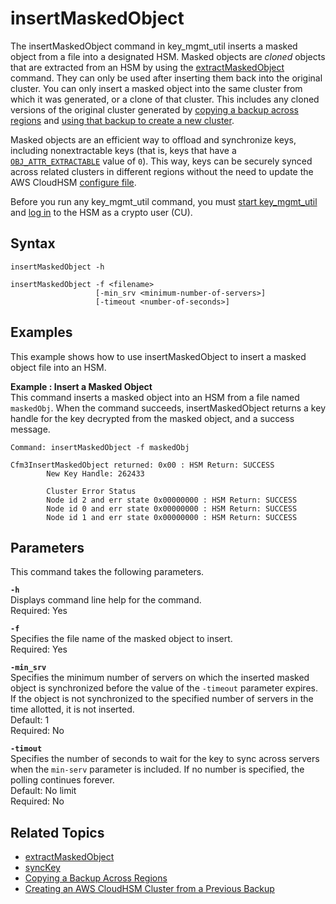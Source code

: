 # insertMaskedObject<a name="key_mgmt_util-insertMaskedObject"></a>

The insertMaskedObject command in key\_mgmt\_util inserts a masked object from a file into a designated HSM\. Masked objects are *cloned* objects that are extracted from an HSM by using the [extractMaskedObject](key_mgmt_util-extractMaskedObject.md) command\. They can only be used after inserting them back into the original cluster\. You can only insert a masked object into the same cluster from which it was generated, or a clone of that cluster\. This includes any cloned versions of the original cluster generated by [copying a backup across regions](copy-backup-to-region.md) and [using that backup to create a new cluster](create-cluster-from-backup.md)\.

Masked objects are an efficient way to offload and synchronize keys, including nonextractable keys \(that is, keys that have a [`OBJ_ATTR_EXTRACTABLE`](key-attribute-table.md) value of `0`\)\. This way, keys can be securely synced across related clusters in different regions without the need to update the AWS CloudHSM [configure file](configure-tool.md)\.

Before you run any key\_mgmt\_util command, you must [start key\_mgmt\_util](key_mgmt_util-getting-started.md#key_mgmt_util-start) and [log in](key_mgmt_util-getting-started.md#key_mgmt_util-log-in) to the HSM as a crypto user \(CU\)\.

## Syntax<a name="insertMaskedObject-syntax"></a>

```
insertMaskedObject -h

insertMaskedObject -f <filename>
                   [-min_srv <minimum-number-of-servers>]
                   [-timeout <number-of-seconds>]
```

## Examples<a name="insertMaskedObject-examples"></a>

This example shows how to use insertMaskedObject to insert a masked object file into an HSM\.

**Example : Insert a Masked Object**  
This command inserts a masked object into an HSM from a file named `maskedObj`\. When the command succeeds, insertMaskedObject returns a key handle for the key decrypted from the masked object, and a success message\.  

```
Command: insertMaskedObject -f maskedObj

Cfm3InsertMaskedObject returned: 0x00 : HSM Return: SUCCESS
        New Key Handle: 262433

        Cluster Error Status
        Node id 2 and err state 0x00000000 : HSM Return: SUCCESS
        Node id 0 and err state 0x00000000 : HSM Return: SUCCESS
        Node id 1 and err state 0x00000000 : HSM Return: SUCCESS
```

## Parameters<a name="insertMaskedObject-parameters"></a>

This command takes the following parameters\.

**`-h`**  
Displays command line help for the command\.  
Required: Yes

**`-f`**  
Specifies the file name of the masked object to insert\.  
Required: Yes

**`-min_srv`**  
Specifies the minimum number of servers on which the inserted masked object is synchronized before the value of the `-timeout` parameter expires\. If the object is not synchronized to the specified number of servers in the time allotted, it is not inserted\.  
Default: 1  
Required: No

**`-timout`**  
Specifies the number of seconds to wait for the key to sync across servers when the `min-serv` parameter is included\. If no number is specified, the polling continues forever\.  
Default: No limit  
Required: No

## Related Topics<a name="insertMaskedObject-seealso"></a>
+ [extractMaskedObject](key_mgmt_util-extractMaskedObject.md)
+ [syncKey](cloudhsm_mgmt_util-syncKey.md)
+ [Copying a Backup Across Regions](copy-backup-to-region.md)
+ [Creating an AWS CloudHSM Cluster from a Previous Backup](create-cluster-from-backup.md)